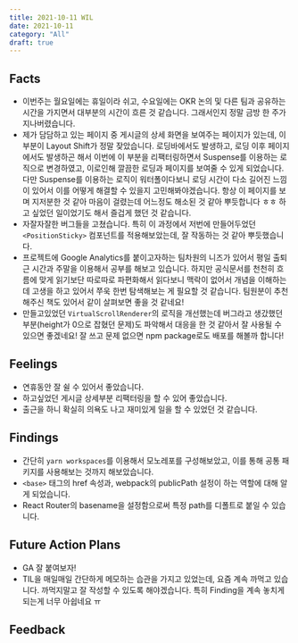 ```yaml
---
title: 2021-10-11 WIL
date: 2021-10-11
category: "All"
draft: true
---
```


## Facts

- 이번주는 월요일에는 휴일이라 쉬고, 수요일에는 OKR 논의 및 다른 팀과 공유하는 시간을 가지면서 대부분의 시간이 흐른 것 같습니다. 그래서인지 정말 금방 한 주가 지나버렸습니다.
- 제가 담담하고 있는 페이지 중 게시글의 상세 화면을 보여주는 페이지가 있는데, 이 부분이 Layout Shift가 정말 잦았습니다. 로딩바에서도 발생하고, 로딩 이후 페이지에서도 발생하곤 해서 이번에 이 부분을 리팩터링하면서 Suspense를 이용하는 로직으로 변경하였고, 이로인해 깔끔한 로딩과 페이지를 보여줄 수 있게 되었습니다. 다만 Suspense를 이용하는 로직이 워터폴이다보니 로딩 시간이 다소 길어진 느낌이 있어서 이를 어떻게 해결할 수 있을지 고민해봐야겠습니다. 항상 이 페이지를 보며 지저분한 것 같아 마음이 걸렸는데 어느정도 해소된 것 같아 뿌듯합니다 ㅎㅎ 하고 싶었던 일이었기도 해서 즐겁게 했던 것 같습니다.
- 자잘자잘한 버그들을 고쳤습니다. 특히 이 과정에서 저번에 만들어두었던 `<PositionSticky>` 컴포넌트를 적용해보았는데, 잘 작동하는 것 같아 뿌듯했습니다.
- 프로젝트에 Google Analytics를 붙이고자하는 팀차원의 니즈가 있어서 평일 출퇴근 시간과 주말을 이용해서 공부를 해보고 있습니다. 하지만 공식문서를 천천히 흐름에 맞게 읽기보단 따로따로 파편화해서 읽다보니 맥락이 없어서 개념을 이해하는데 고생을 하고 있어서 쭈욱 한번 탐색해보는 게 필요할 것 같습니다. 팀원분이 추천해주신 책도 있어서 같이 살펴보면 좋을 것 같네요!
- 만들고있었던 `VirtualScrollRenderer`의 로직을 개선했는데 버그라고 생갔했던 부분(height가 0으로 잡혔던 문제)도 파악해서 대응을 한 것 같아서 잘 사용될 수 있으면 좋겠네요! 잘 쓰고 문제 없으면 npm package로도 배포를 해볼까 합니다!

## Feelings

- 연휴동안 잘 쉴 수 있어서 좋았습니다.
- 하고싶었던 게시글 상세부분 리팩터링을 할 수 있어 좋았습니다.
- 출근을 하니 확실히 의욕도 나고 재미있게 일을 할 수 있었던 것 같습니다.

## Findings

- 간단히 `yarn workspaces`를 이용해서 모노레포를 구성해보았고, 이를 통해 공통 패키지를 사용해보는 것까지 해보았습니다.
- `<base>` 태그의 href 속성과, webpack의 publicPath 설정이 하는 역할에 대해 알게 되었습니다.
- React Router의 basename을 설정함으로써 특정 path를 디폴트로 붙일 수 있습니다.

## Future Action Plans

- GA 잘 붙여보자!
- TIL을 매일매일 간단하게 메모하는 습관을 가지고 있었는데, 요즘 계속 까먹고 있습니다. 까먹지말고 잘 작성할 수 있도록 해야겠습니다. 특히 Finding을 계속 놓치게 되는게 너무 아쉽네요 ㅠ

## Feedback
